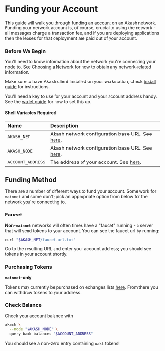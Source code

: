 # Funding your Account

This guide will walk you through funding an account on an Akash network. Funding your network account is, of course, crucial to using the network - all messages charge a transaction fee, and if you are deploying applications then the leases for that deployment are paid out of your account.

### Before We Begin

You'll need to know information about the network you're connecting your node to. See [Choosing a Network](version.md) for how to obtain any network-related information.

Make sure to have Akash client installed on your workstation, check [install guide](install.md) for instructions.

You'll need a key to use for your account and your account address handy. See the [wallet guide](https://github.com/ovrclk/docs/tree/9ba5597d7a6d9df65c8de647b52806904d25d845/guides/wallet.md) for how to set this up.

#### Shell Variables Required

| Name | Description |
| :--- | :--- |
| `AKASH_NET` | Akash network configuration base URL. See [here](version.md). |
| `AKASH_NODE` | Akash network configuration base URL. See [here](version.md). |
| `ACCOUNT_ADDRESS` | The address of your account.  See [here](wallet.md#account-address). |

## Funding Method

There are a number of different ways to fund your account. Some work for `mainnet` and some don't; pick an appropriate option from below for the network you're connecting to.

### Faucet

**Non-`mainnet`** networks will often times have a "faucet" running - a server that will send tokens to your account. You can see the faucet url by running:

```bash
curl "$AKASH_NET/faucet-url.txt"
```

Go to the resulting URL and enter your account address; you should see tokens in your account shortly.

### Purchasing Tokens

**`mainnet`-only**

Tokens may currently be purchased on echanges lists [here](https://akash.network/token). From there you can withdraw tokens to your address.

### Check Balance

Check your account balance with

```bash
akash \
  --node "$AKASH_NODE" \
  query bank balances "$ACCOUNT_ADDRESS"
```

You should see a non-zero entry containing `uakt` tokens!

